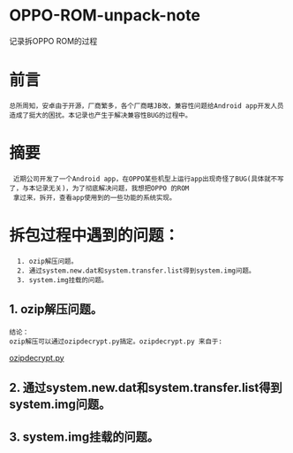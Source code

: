 # OPPO-ROM-unpack-note
记录拆OPPO ROM的过程

# 前言
    总所周知，安卓由于开源，厂商繁多，各个厂商瞎JB改，兼容性问题给Android app开发人员造成了挺大的困扰。本记录也产生于解决兼容性BUG的过程中。

# 摘要
     近期公司开发了一个Android app，在OPPO某些机型上运行app出现奇怪了BUG(具体就不写了，与本记录无关)，为了彻底解决问题，我想把OPPO 的ROM
     拿过来，拆开，查看app使用到的一些功能的系统实现。

# 拆包过程中遇到的问题：
      1. ozip解压问题。
      2. 通过system.new.dat和system.transfer.list得到system.img问题。
      3. system.img挂载的问题。

## 1. ozip解压问题。
    结论：
    ozip解压可以通过ozipdecrypt.py搞定。ozipdecrypt.py 来自于: 
   [ozipdecrypt.py][1]
     
## 2. 通过system.new.dat和system.transfer.list得到system.img问题。

## 3. system.img挂载的问题。


[1]:https://github.com/bkerler/oppo_ozip_decrypt/blob/master/ozipdecrypt.py
